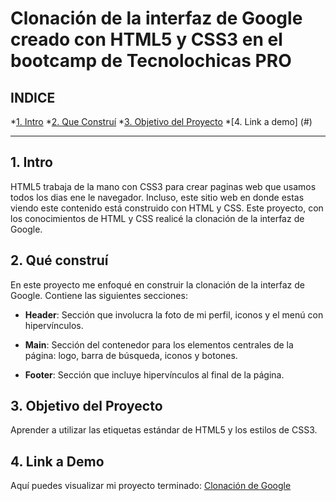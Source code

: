 # Clonación de la interfaz de Google creado con HTML5 y CSS3 en el bootcamp de Tecnolochicas PRO


## **INDICE**

*[1. Intro](#)
*[2. Que Construí](#)
*[3. Objetivo del Proyecto](#)
*[4. Link a demo] (#)

*****

## 1. Intro

HTML5 trabaja de la mano con CSS3 para crear paginas web que usamos todos los dias ene le navegador. Incluso, este sitio web en donde estas viendo este contenido está construido con HTML y CSS. Este proyecto, con los conocimientos de HTML y CSS realicé la clonación de la interfaz de Google.

## 2. Qué construí

En este proyecto me enfoqué en construir la clonación de la interfaz de Google. Contiene las siguientes secciones:

* **Header**: Sección que involucra la foto de mi perfil, iconos y el menú con hipervínculos.

* **Main**: Sección del contenedor para los elementos centrales de la página: logo, barra de búsqueda, iconos y botones.

* **Footer**: Sección que incluye hipervínculos al final de la página.

## 3. Objetivo del Proyecto
Aprender a utilizar las etiquetas estándar de HTML5 y los estilos de CSS3.

## 4. Link a Demo
Aquí puedes visualizar mi proyecto terminado: [Clonación de Google](https://googledebianca.netlify.app/)
